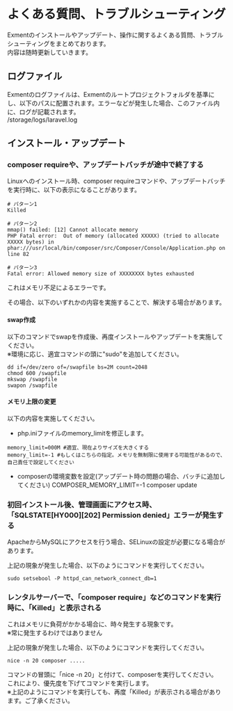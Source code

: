 # よくある質問、トラブルシューティング
Exmentのインストールやアップデート、操作に関するよくある質問、トラブルシューティングをまとめております。  
内容は随時更新していきます。  

## ログファイル
Exmentのログファイルは、Exmentのルートプロジェクトフォルダを基準にし、以下のパスに配置されます。エラーなどが発生した場合、このファイル内に、ログが記載されます。  
/storage/logs/laravel.log


## インストール・アップデート

### composer requireや、アップデートバッチが途中で終了する
Linuxへのインストール時、composer requireコマンドや、アップデートバッチを実行時に、以下の表示になることがあります。  

```
# パターン1
Killed

# パターン2
mmap() failed: [12] Cannot allocate memory
PHP Fatal error:  Out of memory (allocated XXXXX) (tried to allocate XXXXX bytes) in phar:///usr/local/bin/composer/src/Composer/Console/Application.php on line 82

# パターン3
Fatal error: Allowed memory size of XXXXXXXX bytes exhausted
```

これはメモリ不足によるエラーです。  

その場合、以下のいずれかの内容を実施することで、解決する場合があります。

#### swap作成
以下のコマンドでswapを作成後、再度インストールやアップデートを実施してください。  
※環境に応じ、適宜コマンドの頭に"sudo"を追加してください。

~~~
dd if=/dev/zero of=/swapfile bs=2M count=2048
chmod 600 /swapfile
mkswap /swapfile
swapon /swapfile
~~~

#### メモリ上限の変更
以下の内容を実施してください。

- php.iniファイルのmemory_limitを修正します。

```
memory_limit=000M #適宜、現在よりサイズを大きくする
memory_limit=-1 #もしくはこちらの指定。メモリを無制限に使用する可能性があるので、自己責任で設定してください
```

- composerの環境変数を設定(アップデート時の問題の場合、バッチに追加してください)
COMPOSER_MEMORY_LIMIT=-1 composer update




### 初回インストール後、管理画面にアクセス時、「SQLSTATE[HY000][202] Permission denied」エラーが発生する
ApacheからMySQLにアクセスを行う場合、SELinuxの設定が必要になる場合があります。  

上記の現象が発生した場合、以下のようにコマンドを実行してください。

~~~
sudo setsebool -P httpd_can_network_connect_db=1
~~~


### レンタルサーバーで、「composer require」などのコマンドを実行時に、「Killed」と表示される
これはメモリに負荷がかかる場合に、時々発生する現象です。  
※常に発生するわけではありません  

上記の現象が発生した場合、以下のようにコマンドを実行してください。

~~~
nice -n 20 composer .....
~~~

コマンドの冒頭に「nice -n 20」と付けて、composerを実行してください。  
これにより、優先度を下げてコマンドを実行します。  
※上記のようにコマンドを実行しても、再度「Killed」が表示される場合があります。ご了承ください。


